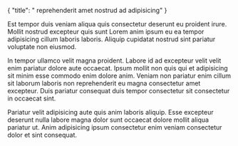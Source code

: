{
  "title": " reprehenderit amet nostrud ad adipisicing"
}

Est tempor duis veniam aliqua quis consectetur deserunt eu proident irure. Mollit nostrud excepteur quis sunt Lorem anim ipsum eu ea tempor adipisicing cillum laboris laboris. Aliquip cupidatat nostrud sint pariatur voluptate non eiusmod.

In tempor ullamco velit magna proident. Labore id ad excepteur velit velit enim pariatur dolore aute occaecat. Ipsum mollit non quis qui et adipisicing sit minim esse commodo enim dolore anim. Veniam non pariatur enim cillum sit laborum laboris non reprehenderit eu magna consectetur amet excepteur. Duis pariatur consequat duis tempor consectetur sit consectetur in occaecat sint.

Pariatur velit adipisicing aute quis anim laboris aliquip. Esse excepteur deserunt nulla labore magna dolor sunt occaecat dolore mollit aliqua pariatur ut. Anim adipisicing ipsum consectetur enim veniam consectetur dolor et sint consequat.